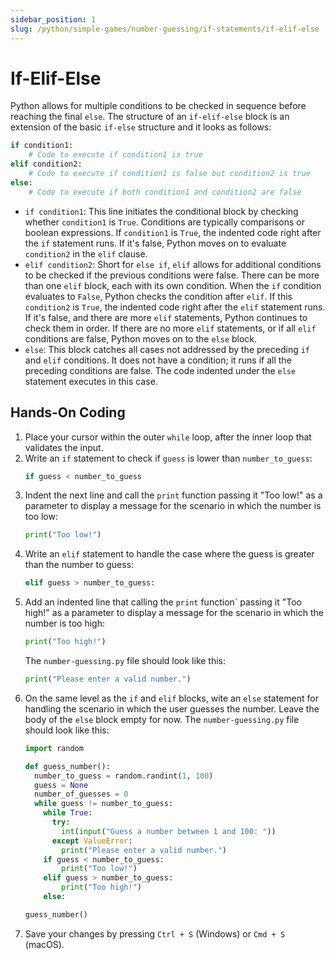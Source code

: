 ```yaml
---
sidebar_position: 1
slug: /python/simple-games/number-guessing/if-statements/if-elif-else
---
```


# If-Elif-Else

Python allows for multiple conditions to be checked in sequence before reaching the final `else`. The structure of an `if-elif-else` block  is an extension of the basic `if-else` structure and it looks as follows:

```python
if condition1:
    # Code to execute if condition1 is true
elif condition2:
    # Code to execute if condition1 is false but condition2 is true
else:
    # Code to execute if both condition1 and condition2 are false
```

- `if condition1`: This line initiates the conditional block by checking whether `condition1` is `True`. Conditions are typically comparisons or boolean expressions. If `condition1` is `True`, the indented code right after the `if` statement runs. If it's false, Python moves on to evaluate `condition2` in the `elif` clause.
- `elif condition2`: Short for `else if`, `elif` allows for additional conditions to be checked if the previous conditions were false. There can be more than one `elif` block, each with its own condition. When the `if` condition evaluates to `False`, Python checks the condition after `elif`. If this `condition2` is `True`, the indented code right after the `elif` statement runs. If it's false, and there are more `elif` statements, Python continues to check them in order. If there are no more `elif` statements, or if all `elif` conditions are false, Python moves on to the `else` block.
- `else`: This block catches all cases not addressed by the preceding `if` and `elif` conditions. It does not have a condition; it runs if all the preceding conditions are false. The code indented under the `else` statement executes in this case.

## Hands-On Coding

1. Place your cursor within the outer `while` loop, after the inner loop that validates the input.
2. Write an `if` statement to check if `guess` is lower than `number_to_guess`:
    ```python
    if guess < number_to_guess
    ```
3. Indent the next line and call the `print` function passing it "Too low!" as a parameter to display a message for the scenario in which the number is too low:
    ```python
    print("Too low!")
    ```
4. Write an `elif` statement to handle the case where the guess is greater than the number to guess:
    ```python
    elif guess > number_to_guess:
    ```
5. Add an indented line that calling the `print` function` passing it "Too high!" as a parameter to display a message for the scenario in which the number is too high:
    ```python
    print("Too high!")
    ```
    The `number-guessing.py` file should look like this:
    ```python
    print("Please enter a valid number.")
    ```
6. On the same level as the `if` and `elif` blocks, wite an `else` statement for handling the scenario in which the user guesses the number. Leave the body of the `else` block empty for now.
    The `number-guessing.py` file should look like this:
    ```python
    import random

    def guess_number():
      number_to_guess = random.randint(1, 100)
      guess = None
      number_of_guesses = 0
      while guess != number_to_guess:
        while True:
          try:
            int(input("Guess a number between 1 and 100: "))
          except ValueError:
            print("Please enter a valid number.")
        if guess < number_to_guess:
            print("Too low!")
        elif guess > number_to_guess:
            print("Too high!")
        else:

    guess_number()
    ```
7. Save your changes by pressing `Ctrl + S` (Windows) or `Cmd + S` (macOS).